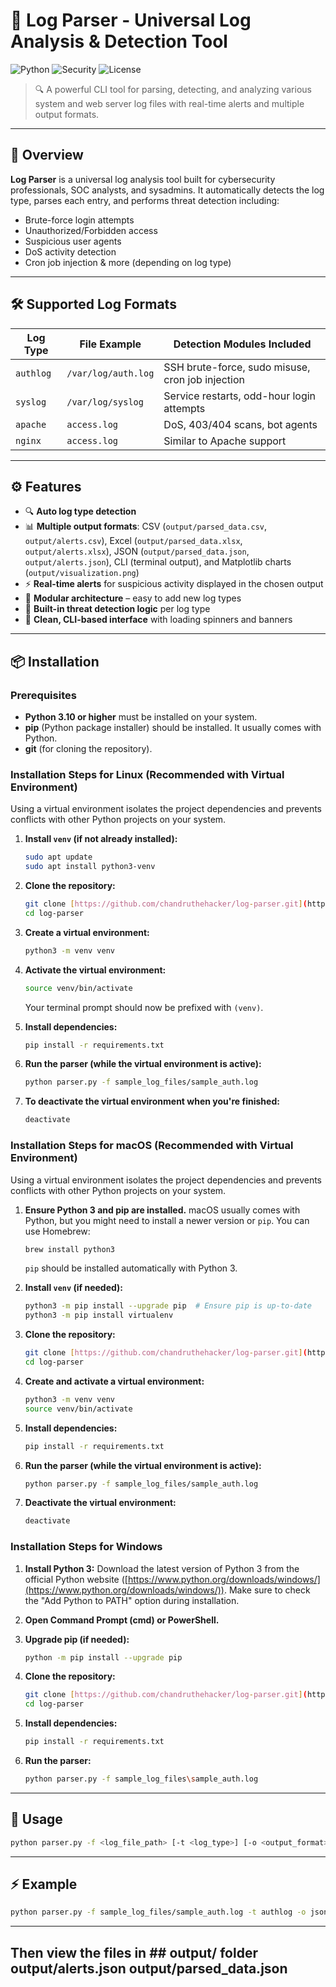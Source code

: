 # 🧠 Log Parser - Universal Log Analysis & Detection Tool

![Python](https://img.shields.io/badge/Python-3.10+-blue.svg)
![Security](https://img.shields.io/badge/Security-Log%20Analysis-red.svg)
![License](https://img.shields.io/badge/License-MIT-green.svg)

> 🔍 A powerful CLI tool for parsing, detecting, and analyzing various system and web server log files with real-time alerts and multiple output formats.

---

## 🚀 Overview

**Log Parser** is a universal log analysis tool built for cybersecurity professionals, SOC analysts, and sysadmins. It automatically detects the log type, parses each entry, and performs threat detection including:

- Brute-force login attempts
- Unauthorized/Forbidden access
- Suspicious user agents
- DoS activity detection
- Cron job injection & more (depending on log type)

---

## 🛠️ Supported Log Formats

| Log Type    | File Example         | Detection Modules Included                       |
|-------------|----------------------|-------------------------------------------------|
| `authlog`   | `/var/log/auth.log`  | SSH brute-force, sudo misuse, cron job injection |
| `syslog`    | `/var/log/syslog`    | Service restarts, odd-hour login attempts        |
| `apache`    | `access.log`         | DoS, 403/404 scans, bot agents                   |
| `nginx`     | `access.log`         | Similar to Apache support                      |

---

## ⚙️ Features

- 🔍 **Auto log type detection**
- 📊 **Multiple output formats**: CSV (`output/parsed_data.csv`, `output/alerts.csv`), Excel (`output/parsed_data.xlsx`, `output/alerts.xlsx`), JSON (`output/parsed_data.json`, `output/alerts.json`), CLI (terminal output), and Matplotlib charts (`output/visualization.png`)
- ⚡ **Real-time alerts** for suspicious activity displayed in the chosen output
- 📂 **Modular architecture** – easy to add new log types
- 🧠 **Built-in threat detection logic** per log type
- 🎯 **Clean, CLI-based interface** with loading spinners and banners

---

## 📦 Installation

### Prerequisites

- **Python 3.10 or higher** must be installed on your system.
- **pip** (Python package installer) should be installed. It usually comes with Python.
- **git** (for cloning the repository).

### Installation Steps for Linux (Recommended with Virtual Environment)

Using a virtual environment isolates the project dependencies and prevents conflicts with other Python projects on your system.

1.  **Install `venv` (if not already installed):**
    ```bash
    sudo apt update
    sudo apt install python3-venv
    ```

2.  **Clone the repository:**
    ```bash
    git clone [https://github.com/chandruthehacker/log-parser.git](https://github.com/chandruthehacker/log-parser.git)
    cd log-parser
    ```

3.  **Create a virtual environment:**
    ```bash
    python3 -m venv venv
    ```

4.  **Activate the virtual environment:**
    ```bash
    source venv/bin/activate
    ```
    Your terminal prompt should now be prefixed with `(venv)`.

5.  **Install dependencies:**
    ```bash
    pip install -r requirements.txt
    ```

6.  **Run the parser (while the virtual environment is active):**
    ```bash
    python parser.py -f sample_log_files/sample_auth.log
    ```

7.  **To deactivate the virtual environment when you're finished:**
    ```bash
    deactivate
    ```

### Installation Steps for macOS (Recommended with Virtual Environment)

Using a virtual environment isolates the project dependencies and prevents conflicts with other Python projects on your system.

1.  **Ensure Python 3 and pip are installed.** macOS usually comes with Python, but you might need to install a newer version or `pip`. You can use Homebrew:
    ```bash
    brew install python3
    ```
    `pip` should be installed automatically with Python 3.

2.  **Install `venv` (if needed):**
    ```bash
    python3 -m pip install --upgrade pip  # Ensure pip is up-to-date
    python3 -m pip install virtualenv
    ```

3.  **Clone the repository:**
    ```bash
    git clone [https://github.com/chandruthehacker/log-parser.git](https://github.com/chandruthehacker/log-parser.git)
    cd log-parser
    ```

4.  **Create and activate a virtual environment:**
    ```bash
    python3 -m venv venv
    source venv/bin/activate
    ```

5.  **Install dependencies:**
    ```bash
    pip install -r requirements.txt
    ```

6.  **Run the parser (while the virtual environment is active):**
    ```bash
    python parser.py -f sample_log_files/sample_auth.log
    ```

7.  **Deactivate the virtual environment:**
    ```bash
    deactivate
    ```

### Installation Steps for Windows

1.  **Install Python 3:** Download the latest version of Python 3 from the official Python website ([https://www.python.org/downloads/windows/](https://www.python.org/downloads/windows/)). Make sure to check the "Add Python to PATH" option during installation.

2.  **Open Command Prompt (cmd) or PowerShell.**

3.  **Upgrade pip (if needed):**
    ```bash
    python -m pip install --upgrade pip
    ```

4.  **Clone the repository:**
    ```bash
    git clone [https://github.com/chandruthehacker/log-parser.git](https://github.com/chandruthehacker/log-parser.git)
    cd log-parser
    ```

5.  **Install dependencies:**
    ```bash
    pip install -r requirements.txt
    ```

6.  **Run the parser:**
    ```bash
    python parser.py -f sample_log_files\sample_auth.log
    ```

---

## 🧪 Usage

```bash
python parser.py -f <log_file_path> [-t <log_type>] [-o <output_format>]
```
---

## ⚡ Example

```bash
python parser.py -f sample_log_files/sample_auth.log -t authlog -o json
```
---
Then view the files in ## output/ folder
output/alerts.json
output/parsed_data.json
---
